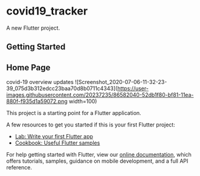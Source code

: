 # covid19_tracker

A new Flutter project.

## Getting Started

## Home Page 
covid-19 overview updates
![Screenshot_2020-07-06-11-32-23-39_075d3b312edcc23baa70d8b0711c4343](https://user-images.githubusercontent.com/20237235/86582040-52db1f80-bf81-11ea-880f-f935d1a59072.png width=100)

This project is a starting point for a Flutter application.

A few resources to get you started if this is your first Flutter project:

- [Lab: Write your first Flutter app](https://flutter.dev/docs/get-started/codelab)
- [Cookbook: Useful Flutter samples](https://flutter.dev/docs/cookbook)

For help getting started with Flutter, view our
[online documentation](https://flutter.dev/docs), which offers tutorials,
samples, guidance on mobile development, and a full API reference.
